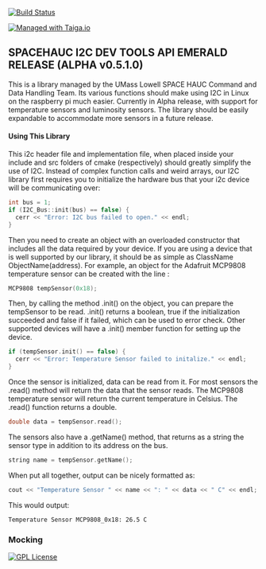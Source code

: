 <!-- Replace the below line with your own Travis-CI build label. -->
[![Build Status](https://travis-ci.org/SpaceHAUC-Command-and-Data-Handling/SPACEHAUC-I2C-dev.svg?branch=master)](https://travis-ci.org/SpaceHAUC-Command-and-Data-Handling/SPACEHAUC-I2C-dev)

[![Managed with Taiga.io](https://camo.githubusercontent.com/eec9589abe09569dc4a1706b36527b49051b89db/68747470733a2f2f696d672e736869656c64732e696f2f62616467652f6d616e61676564253230776974682d54616967612e696f2d677265656e2e737667)](https://taiga.io "Managed with Taiga.io")

## SPACEHAUC I2C DEV TOOLS API EMERALD RELEASE (ALPHA v0.5.1.0)

This is a library managed by the UMass Lowell SPACE HAUC Command and Data Handling Team. Its various functions should make using I2C in Linux on the raspberry pi much easier. Currently in Alpha release, with support for temperature sensors and luminosity sensors. The library should be easily expandable to accommodate more sensors in a future release.

#### Using This Library
This i2c header file and implementation file, when placed inside your include and src folders of cmake (respectively) should greatly simplify the use of I2C. Instead of complex function calls and weird arrays, our I2C library first requires you to initialize the hardware bus that your i2c device will be communicating over:

```C++
int bus = 1;
if (I2C_Bus::init(bus) == false) {
  cerr << "Error: I2C bus failed to open." << endl;
}
```

Then you need to create an object with an overloaded constructor that includes all the data required by your device. If you are using a device that is well supported by our library, it should be as simple as ClassName ObjectName(address). For example, an object for the Adafruit MCP9808 temperature sensor can be created with the line :

```C++
MCP9808 tempSensor(0x18);
```

Then, by calling the method .init() on the object, you can prepare the tempSensor to be read. .init() returns a boolean, true if the initialization succeeded and false if it failed, which can be used to error check. Other supported devices will have a .init() member function for setting up the device.

```C++
if (tempSensor.init() == false) {
  cerr << "Error: Temperature Sensor failed to initalize." << endl;
}
```

Once the sensor is initialized, data can be read from it. For most sensors the .read() method will return the data that the sensor reads. The MCP9808 temperature sensor will return the current temperature in Celsius. The .read() function returns a double.

```C++
double data = tempSensor.read();
```

The sensors also have a .getName() method, that returns as a string the sensor type in addition to its address on the bus.

```C++
string name = tempSensor.getName();
```

When put all together, output can be nicely formatted as:

```C++
cout << "Temperature Sensor " << name << ": " << data << " C" << endl;
```
This would output:
```
Temperature Sensor MCP9808_0x18: 26.5 C
```

### Mocking




[![GPL License](http://darrienglasser.com/gpl-v3-logo.jpg)](http://www.gnu.org/licenses/gpl-3.0.en.html)
